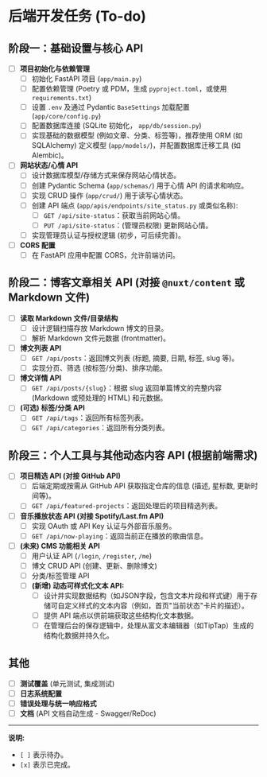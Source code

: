 # 后端开发任务 (To-do)

## 阶段一：基础设置与核心 API

-   [ ] **项目初始化与依赖管理**
    -   [ ] 初始化 FastAPI 项目 (`app/main.py`)
    -   [ ] 配置依赖管理 (Poetry 或 PDM，生成 `pyproject.toml`，或使用 `requirements.txt`)
    -   [ ] 设置 `.env` 及通过 Pydantic `BaseSettings` 加载配置 (`app/core/config.py`)
    -   [ ] 配置数据库连接 (SQLite 初始化， `app/db/session.py`)
    -   [ ] 实现基础的数据模型 (例如文章、分类、标签等)，推荐使用 ORM (如 SQLAlchemy) 定义模型 (`app/models/`)，并配置数据库迁移工具 (如 Alembic)。
-   [ ] **网站状态/心情 API**
    -   [ ] 设计数据库模型/存储方式来保存网站心情状态。
    -   [ ] 创建 Pydantic Schema (`app/schemas/`) 用于心情 API 的请求和响应。
    -   [ ] 实现 CRUD 操作 (`app/crud/`) 用于读写心情状态。
    -   [ ] 创建 API 端点 (`app/apis/endpoints/site_status.py` 或类似名称):
        -   [ ] `GET /api/site-status`：获取当前网站心情。
        -   [ ] `PUT /api/site-status`：(管理员权限) 更新网站心情。
    -   [ ] 实现管理员认证与授权逻辑 (初步，可后续完善)。
-   [ ] **CORS 配置**
    -   [ ] 在 FastAPI 应用中配置 CORS，允许前端访问。

## 阶段二：博客文章相关 API (对接 `@nuxt/content` 或 Markdown 文件)

-   [ ] **读取 Markdown 文件/目录结构**
    -   [ ] 设计逻辑扫描存放 Markdown 博文的目录。
    -   [ ] 解析 Markdown 文件元数据 (frontmatter)。
-   [ ] **博文列表 API**
    -   [ ] `GET /api/posts`：返回博文列表 (标题, 摘要, 日期, 标签, slug 等)。
    -   [ ] 实现分页、筛选 (按标签/分类)、排序功能。
-   [ ] **博文详情 API**
    -   [ ] `GET /api/posts/{slug}`：根据 slug 返回单篇博文的完整内容 (Markdown 或预处理的 HTML) 和元数据。
-   [ ] **(可选) 标签/分类 API**
    -   [ ] `GET /api/tags`：返回所有标签列表。
    -   [ ] `GET /api/categories`：返回所有分类列表。

## 阶段三：个人工具与其他动态内容 API (根据前端需求)

-   [ ] **项目精选 API (对接 GitHub API)**
    -   [ ] 后端定期或按需从 GitHub API 获取指定仓库的信息 (描述, 星标数, 更新时间等)。
    -   [ ] `GET /api/featured-projects`：返回处理后的项目精选列表。
-   [ ] **音乐播放状态 API (对接 Spotify/Last.fm API)**
    -   [ ] 实现 OAuth 或 API Key 认证与外部音乐服务。
    -   [ ] `GET /api/now-playing`：返回当前正在播放的歌曲信息。
-   [ ] **(未来) CMS 功能相关 API**
    -   [ ] 用户认证 API (`/login`, `/register`, `/me`)
    -   [ ] 博文 CRUD API (创建、更新、删除博文)
    -   [ ] 分类/标签管理 API
    -   [ ] **(新增) 动态可样式化文本 API:**
        -   [ ] 设计并实现数据结构（如JSON字段，包含文本片段和样式键）用于存储可自定义样式的文本内容（例如，首页"当前状态"卡片的描述）。
        -   [ ] 提供 API 端点以供前端获取这些结构化文本数据。
        -   [ ] 在管理后台的保存逻辑中，处理从富文本编辑器（如TipTap）生成的结构化数据并持久化。

## 其他

-   [ ] **测试覆盖** (单元测试, 集成测试)
-   [ ] **日志系统配置**
-   [ ] **错误处理与统一响应格式**
-   [ ] **文档** (API 文档自动生成 - Swagger/ReDoc)

---
**说明:**
-   `[ ]` 表示待办。
-   `[x]` 表示已完成。 